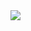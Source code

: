 <a href="https://github.com/bhos-qa/l2-github-actions-sanansafaraliyev/actions/workflows/blank.yml">
    <img src="https://github.com/bhos-qa/l2-github-actions-sanansafaraliyev/actions/workflows/blank.yml/badge.svg?style=flat" />
</a>